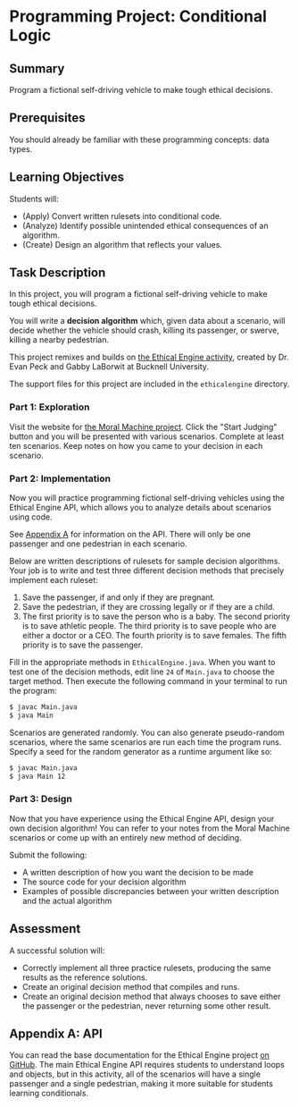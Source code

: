 # Programming Project: Conditional Logic

## Summary

Program a fictional self-driving vehicle to make tough ethical decisions.

## Prerequisites

You should already be familiar with these programming concepts: data types.

## Learning Objectives

Students will:

- (Apply) Convert written rulesets into conditional code.
- (Analyze) Identify possible unintended ethical consequences of an algorithm.
- (Create) Design an algorithm that reflects your values.

## Task Description

In this project, you will program a fictional self-driving vehicle to make tough ethical decisions.

You will write a **decision algorithm** which, given data about a scenario, will decide whether the vehicle should crash, killing its passenger, or swerve, killing a nearby pedestrian.

This project remixes and builds on [the Ethical Engine activity](https://medium.com/bucknell-hci/the-ethical-engine-integrating-ethical-design-into-intro-to-computer-science-4f9874e756af), created by Dr. Evan Peck and Gabby LaBorwit at Bucknell University.

The support files for this project are included in the `ethicalengine` directory.

### Part 1: Exploration

Visit the website for [the Moral Machine project](http://moralmachine.mit.edu/). Click the "Start Judging" button and you will be presented with various scenarios. Complete at least ten scenarios. Keep notes on how you came to your decision in each scenario.

### Part 2: Implementation

Now you will practice programming fictional self-driving vehicles using the Ethical Engine API, which allows you to analyze details about scenarios using code.

See [Appendix A](#appendix-a-api) for information on the API. There will only be one passenger and one pedestrian in each scenario.

Below are written descriptions of rulesets for sample decision algorithms. Your job is to write and test three different decision methods that precisely implement each ruleset:

1. Save the passenger, if and only if they are pregnant.
2. Save the pedestrian, if they are crossing legally or if they are a child.
3. The first priority is to save the person who is a baby. The second priority is to save athletic people. The third priority is to save people who are either a doctor or a CEO. The fourth priority is to save females. The fifth priority is to save the passenger.

Fill in the appropriate methods in `EthicalEngine.java`. When you want to test one of the decision methods, edit line `24` of `Main.java` to choose the target method. Then execute the following command in your terminal to run the program:

```bash
$ javac Main.java
$ java Main
```

Scenarios are generated randomly. You can also generate pseudo-random scenarios, where the same scenarios are run each time the program runs. Specify a seed for the random generator as a runtime argument like so:

```bash
$ javac Main.java
$ java Main 12
```

### Part 3: Design

Now that you have experience using the Ethical Engine API, design your own decision algorithm! You can refer to your notes from the Moral Machine scenarios or come up with an entirely new method of deciding.

Submit the following:

- A written description of how you want the decision to be made
- The source code for your decision algorithm
- Examples of possible discrepancies between your written description and the actual algorithm

## Assessment

A successful solution will:

- Correctly implement all three practice rulesets, producing the same results as the reference solutions.
- Create an original decision method that compiles and runs.
- Create an original decision method that always chooses to save either the passenger or the pedestrian, never returning some other result.

## Appendix A: API

You can read the base documentation for the Ethical Engine project [on GitHub](https://evanpeck.github.io/ethical_engine). The main Ethical Engine API requires students to understand loops and objects, but in this activity, all of the scenarios will have a single passenger and a single pedestrian, making it more suitable for students learning conditionals.

